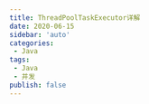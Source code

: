 ```yaml
---
title: ThreadPoolTaskExecutor详解
date: 2020-06-15
sidebar: 'auto'
categories:
 - Java
tags:
 - Java
 - 并发
publish: false
---
```

